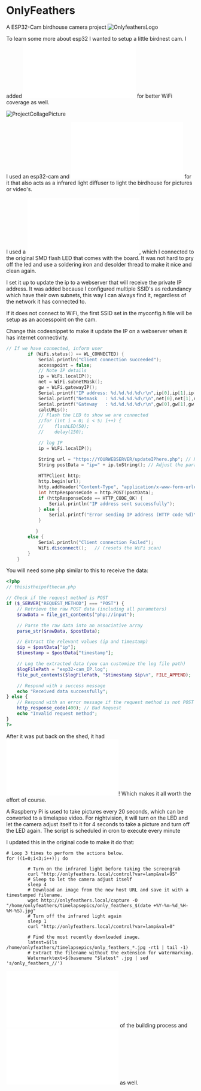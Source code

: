 # OnlyFeathers
A ESP32-Cam birdhouse camera project
![OnlyfeathersLogo](/pic/Logo.png)

To learn some more about esp32 I wanted to setup a little birdnest cam.
I added ![an external antenna](/Antenna.md) for better WiFi coverage as well.

![ProjectCollagePicture](/pic/IMG_2360.JPG)

I used an esp32-cam and ![designed a mount](/ESP32-CAM%20custom%20mount.md) for it that also acts as a infrared light diffuser to light the birdhouse for pictures or video's.

I used a ![bright 940nm IR LED](/IR%20LED.md), which I connected to the original SMD flash LED that comes with the board. It was not hard to pry off the led and use a soldering iron and desolder thread to make it nice and clean again.

I set it up to update the ip to a webserver that will receive the private IP address.
It was added because I configured multiple SSID's as redundancy which have their own subnets, this way I can always find it, regardless of the network it has connected to.

If it does not connect to WiFi, the first SSID set in the myconfig.h file will be setup as an accesspoint on the cam.


Change this codesnippet to make it update the IP on a webserver when it has internet connectivity.
```c++
// If we have connected, inform user
        if (WiFi.status() == WL_CONNECTED) {
            Serial.println("Client connection succeeded");
            accesspoint = false;
            // Note IP details
            ip = WiFi.localIP();
            net = WiFi.subnetMask();
            gw = WiFi.gatewayIP();
            Serial.printf("IP address: %d.%d.%d.%d\r\n",ip[0],ip[1],ip[2],ip[3]);
            Serial.printf("Netmask   : %d.%d.%d.%d\r\n",net[0],net[1],net[2],net[3]);
            Serial.printf("Gateway   : %d.%d.%d.%d\r\n",gw[0],gw[1],gw[2],gw[3]);
            calcURLs();
            // Flash the LED to show we are connected
            //for (int i = 0; i < 5; i++) {
            //    flashLED(50);
            //    delay(150);

            // log IP 
            ip = WiFi.localIP();

            String url = "https://YOURWEBSERVER/updateIPhere.php"; // Replace with your actual URL
            String postData = "ip=" + ip.toString(); // Adjust the parameter name as needed
            
            HTTPClient http;
            http.begin(url);
            http.addHeader("Content-Type", "application/x-www-form-urlencoded");
            int httpResponseCode = http.POST(postData);
            if (httpResponseCode == HTTP_CODE_OK) {
                Serial.println("IP address sent successfully");
            } else {
                Serial.printf("Error sending IP address (HTTP code %d)\n", httpResponseCode);
            }

           }
        else {
            Serial.println("Client connection Failed");
            WiFi.disconnect();   // (resets the WiFi scan)
        }
    }
```

You will need some php similar to this to receive the data:

```php
<?php
// thisistheipofthecam.php

// Check if the request method is POST
if ($_SERVER["REQUEST_METHOD"] === "POST") {
    // Retrieve the raw POST data (including all parameters)
    $rawData = file_get_contents("php://input");

    // Parse the raw data into an associative array
    parse_str($rawData, $postData);

    // Extract the relevant values (ip and timestamp)
    $ip = $postData["ip"];
    $timestamp = $postData["timestamp"];

    // Log the extracted data (you can customize the log file path)
    $logFilePath = "esp32-cam_IP.log";
    file_put_contents($logFilePath, "$timestamp $ip\n", FILE_APPEND);

    // Respond with a success message
    echo "Received data successfully";
} else {
    // Respond with an error message if the request method is not POST
    http_response_code(400); // Bad Request
    echo "Invalid request method";
}
?>
```
After it was put back on the shed, it had ![a new inhabitant the next day](/First%20Visitor.md)!
Which makes it all worth the effort of course. 

A Raspberry Pi is used to take pictures every 20 seconds, which can be converted to a timelapse video.
For nightvision, it will turn on the LED and let the camera adjust itself to it for 4 seconds to take a picture and turn off the LED again. The script is scheduled in cron to execute every minute

I updated this in the original code to make it do that:

```console
# Loop 3 times to perform the actions below.
for ((i=0;i<3;i++)); do

        # Turn on the infrared light before taking the screengrab
        curl "http://onlyfeathers.local/control?var=lamp&val=95"
        # Sleep to let the camera adjust itself
        sleep 4
        # Download an image from the new host URL and save it with a timestamped filename.
        wget http://onlyfeathers.local/capture -O "/home/onlyfeathers/timelapsepics/only_feathers_$(date +%Y-%m-%d_%H-%M-%S).jpg"
        # Turn off the infrared light again
        sleep 1
        curl "http://onlyfeathers.local/control?var=lamp&val=0"

        # Find the most recently downloaded image.
        latest=$(ls /home/onlyfeathers/timelapsepics/only_feathers_*.jpg -rt1 | tail -1)
        # Extract the filename without the extension for watermarking.
        Watermarktext=$(basename "$latest" .jpg | sed 's/only_feathers_//')
```

![Here are some video's](/Video.md) of the building process and ![here are some pictures](/Pics.md) as well.